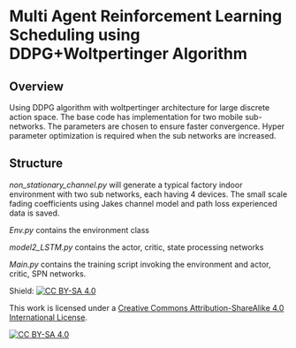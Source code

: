 # **Multi Agent Reinforcement Learning Scheduling using DDPG+Woltpertinger Algorithm**


## Overview

Using DDPG algorithm with woltpertinger architecture for large discrete action space. The base code has implementation for two mobile sub-networks. The parameters are chosen 
to ensure faster convergence. Hyper parameter optimization is required when the sub networks are increased. 

## Structure

_non_stationary_channel.py_ will generate a typical factory indoor environment with two sub networks, each having 4 devices. The small scale fading coefficients using Jakes channel model and 
path loss experienced data is saved. 

_Env.py_ contains the environment class

_model2_LSTM.py_ contains the actor, critic, state processing networks

_Main.py_ contains the training script invoking the environment and actor, critic, SPN networks. 

Shield: [![CC BY-SA 4.0][cc-by-sa-shield]][cc-by-sa]

This work is licensed under a
[Creative Commons Attribution-ShareAlike 4.0 International License][cc-by-sa].

[![CC BY-SA 4.0][cc-by-sa-image]][cc-by-sa]

[cc-by-sa]: http://creativecommons.org/licenses/by-sa/4.0/
[cc-by-sa-image]: https://licensebuttons.net/l/by-sa/4.0/88x31.png
[cc-by-sa-shield]: https://img.shields.io/badge/License-CC%20BY--SA%204.0-lightgrey.svg
